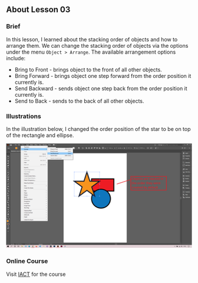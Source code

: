 ## About Lesson 03

### Brief
In this lesson, I learned about the stacking order of objects and how to arrange them. We can change the stacking order of objects via the options under the menu ``Object > Arrange``. The available arrangement options include:
- Bring to Front - brings object to the front of all other objects.
- Bring Forward - brings object one step forward from the order position it currently is.
- Send Backward - sends object one step back from the order position it currently is.
- Send to Back - sends to the back of all other objects.

### Illustrations

In the illustration below, I changed the order position of the star to be on top of the rectangle and ellipse.

![Illustration Example](../assets/images/lesson-03/illustration-01.png)

### Online Course
Visit [IACT](https://iact.ie) for the course
